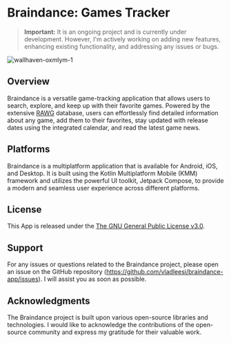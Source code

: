 # Braindance: Games Tracker

> **Important:**
> It is an ongoing project and is currently under development. However, I'm actively working on adding new features, enhancing existing functionality, and addressing any issues or bugs.

![wallhaven-oxmlym-1](https://github.com/vladleesi/braindance-app/assets/30999008/cdb06536-ecbf-43ae-9336-3833a89a3718)

## Overview
Braindance is a versatile game-tracking application that allows users to search, explore, and keep up with their favorite games. Powered by the extensive [RAWG](https://rawg.io/apidocs) database, users can effortlessly find detailed information about any game, add them to their favorites, stay updated with release dates using the integrated calendar, and read the latest game news.

## Platforms
Braindance is a multiplatform application that is available for Android, iOS, and Desktop. It is built using the Kotlin Multiplatform Mobile (KMM) framework and utilizes the powerful UI toolkit, Jetpack Compose, to provide a modern and seamless user experience across different platforms.

## License
This App is released under the [The GNU General Public License v3.0](LICENSE).

## Support
For any issues or questions related to the Braindance project, please open an issue on the GitHub repository (https://github.com/vladleesi/braindance-app/issues). I will assist you as soon as possible.

## Acknowledgments
The Braindance project is built upon various open-source libraries and technologies. I would like to acknowledge the contributions of the open-source community and express my gratitude for their valuable work.
